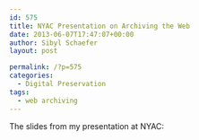 ```yaml
---
id: 575
title: NYAC Presentation on Archiving the Web
date: 2013-06-07T17:47:07+00:00
author: Sibyl Schaefer
layout: post

permalink: /?p=575
categories:
  - Digital Preservation
tags:
  - web archiving
---
```

The slides from my presentation at NYAC: